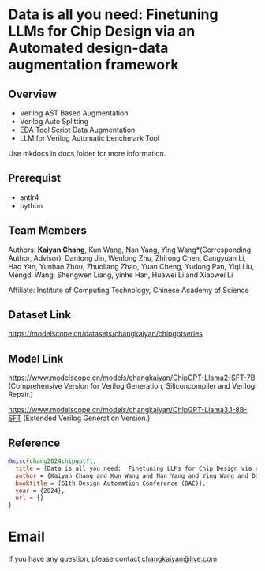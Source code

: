 # Data is all you need:  Finetuning LLMs for Chip Design via an Automated design-data augmentation framework

## Overview

- Verilog AST Based Augmentation
- Verilog Auto Splitting
- EDA Tool Script Data Augmentation
- LLM for Verilog Automatic benchmark Tool

Use mkdocs in docs folder for more information.

## Prerequist

- antlr4
- python


## Team Members

Authors: **Kaiyan Chang**, Kun Wang, Nan Yang, Ying Wang*(Corresponding Author, Advisor), Dantong Jin, Wenlong Zhu, Zhirong Chen, Cangyuan Li, Hao Yan, Yunhao Zhou, Zhuoliang Zhao, Yuan Cheng, Yudong Pan, Yiqi Liu, Mengdi Wang, Shengwen Liang, yinhe Han, Huawei Li and Xiaowei Li

Affiliate: Institute of Computing Technology, Chinese Academy of Science


## Dataset Link

https://modelscope.cn/datasets/changkaiyan/chipgptseries

## Model Link
https://www.modelscope.cn/models/changkaiyan/ChipGPT-Llama2-SFT-7B (Comprehensive Version for Verilog Generation, Siliconcompiler and Verilog Repair.)

https://www.modelscope.cn/models/changkaiyan/ChipGPT-Llama3.1-8B-SFT (Extended Verilog Generation Version.)

## Reference
```bibtex
@misc{chang2024chipgptft,
  title = {Data is all you need:  Finetuning LLMs for Chip Design via an Automated design-data augmentation framework},
  author = {Kaiyan Chang and Kun Wang and Nan Yang and Ying Wang and Dantong Jin and Wenlong Zhu and Zhirong Chen and Cangyuan Li and Hao Yan and Yunhao Zhou and Zhuoliang Zhao and Yuan Cheng and Yudong Pan and Yiqi Liu and Mengdi Wang and Shengwen Liang and yinhe han and Huawei Li and Xiaowei Li},
  booktitle = {61th Design Automation Conference (DAC)},
  year = {2024},
  url = {}
}
```

# Email

If you have any question, please contact changkaiyan@live.com
